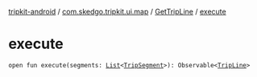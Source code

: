 [tripkit-android](../../index.md) / [com.skedgo.tripkit.ui.map](../index.md) / [GetTripLine](index.md) / [execute](./execute.md)

# execute

`open fun execute(segments: `[`List`](https://kotlinlang.org/api/latest/jvm/stdlib/kotlin.collections/-list/index.html)`<`[`TripSegment`](../../com.skedgo.tripkit.routing/-trip-segment/index.md)`>): Observable<`[`TripLine`](../-trip-line.md)`>`